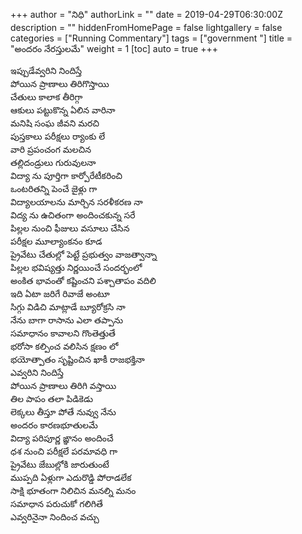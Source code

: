 +++
author = "నిధి"
authorLink = ""
date = 2019-04-29T06:30:00Z
description = ""
hiddenFromHomePage = false
lightgallery = false
categories = ["Running Commentary"]
tags = ["government "]
title = "అందరం నేరస్తులమే"
weight = 1
[toc]
auto = true
+++

ఇప్పుడేవ్వరిని నిందిస్తే  
పోయిన ప్రాణాలు తిరిగొస్తాయి  
చేతులు కాలాక తీరిగ్గా  
ఆకులు పట్టుకొన్న ఏలిన వారినా  
మనిషి సంఘ జీవని మరచి  
పుస్తకాలు పరీక్షలు ర్యాంకు లే  
వారి ప్రపంచంగ మలచిన  
తల్లిదండ్రులు గురువులనా  
విద్యా ను పూర్తిగా కార్పోరేటీకరించి  
ఒంటరితన్ని పెంచే జైళ్లు గా  
విద్యాలయాలను మార్చిన సరళీకరణ నా  
విద్య ను ఉచితంగా అందించకున్న సరే  
పిల్లల నుంచి ఫీజులు వసూలు చేసిన  
పరీక్షల మూల్యాంకనం కూడ  
ప్రైవేటు చేతుల్లో పెట్టే ప్రభుత్వం వాజత్వాన్నా  
పిల్లల భవిష్యత్తు నిర్ణయించే సందర్భంలో  
అంకిత భావంతో కష్టించని పశ్చాతాపం వదిలి  
ఇది ఏటా జరిగే రివాజే అంటూ  
సిగ్గు విడిచి మాట్లాడే బ్యూరోక్రసి నా  
నేను బాగా రాసాను ఎలా తప్పాను  
సమాధానం కావాలని గొంతెత్తుతే  
భరోసా కల్పించ వలిసిన క్షణం లో  
భయోత్పాతం సృష్టించిన ఖాకీ రాజభక్తినా  
ఎవ్వరిని నిందిస్తే  
పోయిన ప్రాణాలు తిరిగి వస్తాయి  
తిల పాపం తలా పిడికెడు  
లెక్కలు తీస్తూ పోతే నువ్వు నేను  
అందరం కారణభూతులమే  
విద్యా పరిపూర్ణ ఙ్ఞానం అందించే  
ధశ నుంచి పరీక్షలే పరమావధి గా  
ప్రైవేటు జేబుల్లోకి జారుతుంటే  
ముప్పది ఏళ్లుగా ఎదురొడ్డి పోరాడలేక  
సాక్షి భూతంగా నిలిచిన మనల్ని మనం  
సమాధాన పరుచుకో గలిగితే  
ఎవ్వరినైనా నిందించ వచ్చు
